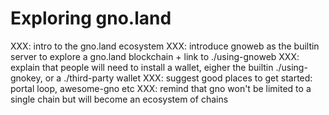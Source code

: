 # Exploring gno.land

XXX: intro to the gno.land ecosystem
XXX: introduce gnoweb as the builtin server to explore a gno.land blockchain + link to ./using-gnoweb
XXX: explain that people will need to install a wallet, eigher the builtin ./using-gnokey, or a ./third-party wallet
XXX: suggest good places to get started: portal loop, awesome-gno etc
XXX: remind that gno won't be limited to a single chain but will become an ecosystem of chains
